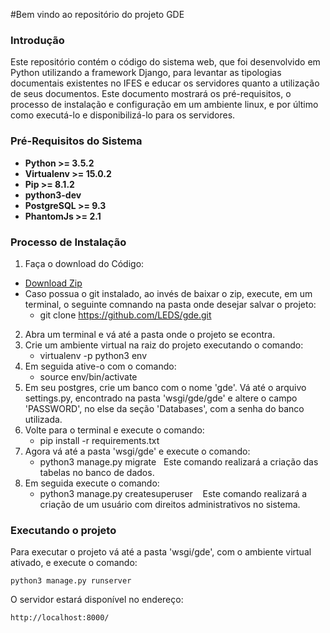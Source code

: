 #Bem vindo ao repositório do projeto GDE

### Introdução

Este repositório contém o código do sistema web, que foi desenvolvido em Python utilizando a framework Django, para levantar as tipologias documentais existentes no IFES e educar os servidores quanto a utilização de seus documentos. Este documento mostrará os pré-requisitos, o processo de instalação e configuração em um ambiente linux, e por último como executá-lo e disponibilizá-lo para os servidores.

### Pré-Requisitos do Sistema
* **Python >= 3.5.2**
* **Virtualenv >= 15.0.2**
* **Pip >= 8.1.2**
* **python3-dev**
* **PostgreSQL >= 9.3**
* **PhantomJs >= 2.1**

### Processo de Instalação

1. Faça o download do Código:
 * [Download Zip](https://github.com/LEDS/gde/archive/master.zip)
 * Caso possua o git instalado, ao invés de baixar o zip, execute, em um terminal, o seguinte comnando na pasta onde desejar salvar o projeto:
      * git clone https://github.com/LEDS/gde.git
2. Abra um terminal e vá até a pasta onde o projeto se econtra. 
3. Crie um ambiente virtual na raiz do projeto executando o comando:
    * virtualenv -p python3 env
4. Em seguida ative-o com o comando:
    * source env/bin/activate
5. Em seu postgres, crie um banco com o nome 'gde'. Vá até o arquivo settings.py, encontrado na pasta 'wsgi/gde/gde' e altere o campo 'PASSWORD', no else da seção 'Databases', com a senha do banco utilizada.
6. Volte para o terminal e execute o comando:
    * pip install -r requirements.txt
7. Agora vá até a pasta 'wsgi/gde' e execute o comando:
    * python3 manage.py migrate
   Este comando realizará a criação das tabelas no banco de dados.
8. Em seguida execute o comando:
    * python3 manage.py createsuperuser
    Este comando realizará a criação de um usuário com direitos administrativos no sistema.

    
### Executando o projeto

Para executar o projeto vá até a pasta 'wsgi/gde', com o ambiente virtual ativado, e execute o comando:

    python3 manage.py runserver
    
O servidor estará disponível no endereço:

    http://localhost:8000/
